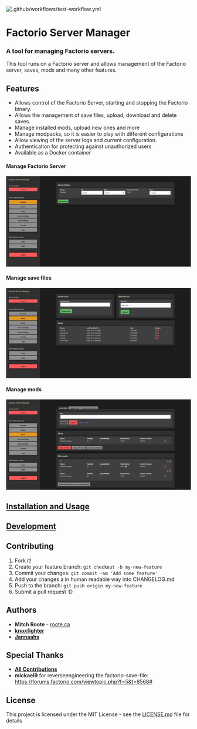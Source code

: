 ![.github/workflows/test-workflow.yml](https://github.com/OpenFactorioServerManager/factorio-server-manager/workflows/.github/workflows/test-workflow.yml/badge.svg)

# Factorio Server Manager

### A tool for managing Factorio servers.
This tool runs on a Factorio server and allows management of the Factorio server, saves, mods and many other features.

## Features
* Allows control of the Factorio Server, starting and stopping the Factorio binary.
* Allows the management of save files, upload, download and delete saves.
* Manage installed mods, upload new ones and more
* Manage modpacks, so it is easier to play with different configurations
* Allow viewing of the server logs and current configuration.
* Authentication for protecting against unauthorized users
* Available as a Docker container

#### Manage Factorio Server
![Factorio Server Manager Screenshot](screenshots/Screenshot_Controls.png)

#### Manage save files
![Factorio Server Manager Screenshot](screenshots/Screenshot_Saves.png)

#### Manage mods
![Factorio Server Manager Screenshot](screenshots/Screenshot_Mods.png)

## [Installation and Usage](https://github.com/OpenFactorioServerManager/factorio-server-manager/wiki/Installation-and-Usage)

## [Development](https://github.com/OpenFactorioServerManager/factorio-server-manager/wiki/Development)

## Contributing
1. Fork it!
2. Create your feature branch: `git checkout -b my-new-feature`
3. Commit your changes: `git commit -am 'Add some feature'`
4. Add your changes a in human readable way into CHANGELOG.md
4. Push to the branch: `git push origin my-new-feature`
5. Submit a pull request :D

## Authors

* **Mitch Roote** - [roote.ca](https://roote.ca)
* **[knoxfighter](https://github.com/knoxfighter)**
* **[Jannaahs](https://github.com/jannaahs)**

## Special Thanks
- **[All Contributions](https://github.com/OpenFactorioServerManager/factorio-server-manager/graphs/contributors)**
- **mickael9** for reverseengineering the factorio-save-file: https://forums.factorio.com/viewtopic.php?f=5&t=8568#

## License

This project is licensed under the MIT License - see the [LICENSE.md](LICENSE.md) file for details

